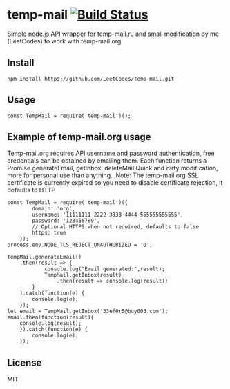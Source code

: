 # temp-mail [![Build Status](https://travis-ci.org/xomyaq/temp-mail.svg?branch=master)](https://travis-ci.org/xomyaq/temp-mail)

Simple node.js API wrapper for temp-mail.ru and small modification by me (LeetCodes) to work with temp-mail.org


## Install
```
npm install https://github.com/LeetCodes/temp-mail.git
```

## Usage
```
const TempMail = require('temp-mail')();
```

## Example of temp-mail.org usage
Temp-mail.org requires API username and password authentication, free credentials can be obtained by emailing them.
Each function returns a Promise
generateEmail, getInbox, deleteMail
Quick and dirty modification, more for personal use than anything..
Note: The temp-mail.org SSL certificate is currently expired so you need to disable certificate rejection, it defaults to HTTP
```
const TempMail = require('temp-mail')({
		domain: 'org',
		username: '11111111-2222-3333-4444-555555555555',
		password: '123456789',
		// Optional HTTPS when not required, defaults to false
		https: true
	});
process.env.NODE_TLS_REJECT_UNAUTHORIZED = '0';

TempMail.generateEmail()
	.then(result => {
			console.log("Email generated:",result);
			TempMail.getInbox(result)
				.then(result => console.log(result))
		}
	).catch(function(e) {
		console.log(e);
	});
let email = TempMail.getInbox('33ef0r5@buy003.com');
email.then(function(result){
	console.log(result);
	}).catch(function(e) {
		console.log(e);
	});
```
## License

MIT
